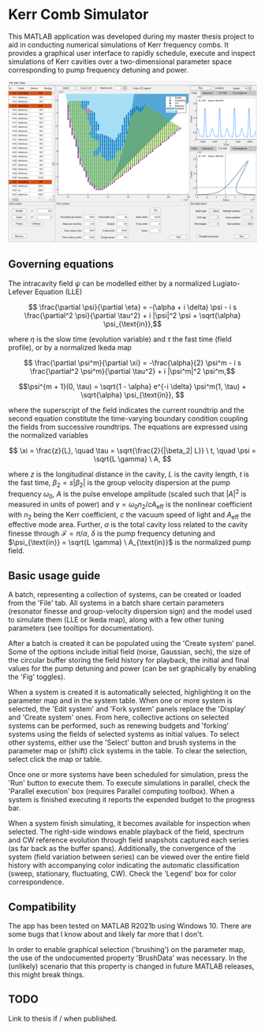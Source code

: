 # Kerr Comb Simulator

This MATLAB application was developed during my master thesis project to aid in conducting numerical simulations of Kerr frequency combs. It provides a graphical user interface to rapidly schedule, execute and inspect simulations of Kerr cavities over a two-dimensional parameter space corresponding to pump frequency detuning and power.

![Example](/docs/Example.PNG)

## Governing equations

The intracavity field $\psi$ can be modelled either by a normalized Lugiato-Lefever Equation (LLE) 

$$ \frac{\partial \psi}{\partial \eta} = -(\alpha + i \delta) \psi - i s \frac{\partial^2 \psi}{\partial \tau^2} + i |\psi|^2 \psi + \sqrt{\alpha} \psi_{\text{in}},$$

where $\eta$ is the slow time (evolution variable) and $\tau$ the fast time (field profile), or by a normalized Ikeda map

$$ \frac{\partial \psi^m}{\partial \xi} = -\frac{\alpha}{2} \psi^m - i s \frac{\partial^2 \psi^m}{\partial \tau^2} + i |\psi^m|^2 \psi^m,$$

$$\psi^{m + 1}(0, \tau) = \sqrt{1 - \alpha} e^{-i \delta} \psi^m(1, \tau) + \sqrt{\alpha} \psi_{\text{in}}, $$

where the superscript of the field indicates the current roundtrip and the second equation constitute the time-varying boundary condition coupling the fields from successive roundtrips. The equations are expressed using the normalized variables

$$ \xi = \frac{z}{L}, \quad \tau = \sqrt{\frac{2}{|\beta_2| L}} \ t, \quad \psi = \sqrt{L \gamma} \ A, $$

where $z$ is the longitudinal distance in the cavity, $L$ is the cavity length, $t$ is the fast time, $\beta_2 = s |\beta_2|$ is the group velocity dispersion at the pump frequency $\omega_0$, $A$ is the pulse envelope amplitude (scaled such that $|A|^2$ is measured in units of power) and $\gamma = \omega_0 n_2 / c A_{\text{eff}}$ is the nonlinear coefficient with $n_2$ being the Kerr coefficient, $c$ the vacuum speed of light and $A_{\text{eff}}$ the effective mode area. Further, $\alpha$ is the total cavity loss related to the cavity finesse through $\mathcal{F} = \pi / \alpha$, $\delta$ is the pump frequency detuning and $\psi_{\text{in}} = \sqrt{L \gamma} \ A_{\text{in}}$ is the normalized pump field.

## Basic usage guide

A batch, representing a collection of systems, can be created or loaded from the 'File' tab. All systems in a batch share certain parameters (resonator finesse and group-velocity dispersion sign) and the model used to simulate them (LLE or Ikeda map), along with a few other tuning parameters (see tooltips for documentation).

After a batch is created it can be populated using the 'Create system' panel. Some of the options include initial field (noise, Gaussian, sech), the size of the circular buffer storing the field history for playback, the initial and final values for the pump detuning and power (can be set graphically by enabling the 'Fig' toggles).

When a system is created it is automatically selected, highlighting it on the parameter map and in the system table. When one or more system is selected, the 'Edit system' and 'Fork system' panels replace the 'Display' and 'Create system' ones. From here, collective actions on selected systems can be performed, such as renewing budgets and 'forking' systems using the fields of selected systems as initial values. To select other systems, either use the 'Select' button and brush systems in the parameter map or (shift) click systems in the table. To clear the selection, select click the map or table.

Once one or more systems have been scheduled for simulation, press the 'Run' button to execute them. To execute simulations in parallel, check the 'Parallel execution' box (requires Parallel computing toolbox). When a system is finished executing it reports the expended budget to the progress bar.

When a system finish simulating, it becomes available for inspection when selected. The right-side windows enable playback of the field, spectrum and CW reference evolution through field snapshots captured each series (as far back as the buffer spans). Additionally, the convergence of the system (field variation between series) can be viewed over the entire field history with accompanying color indicating the automatic classification (sweep, stationary, fluctuating, CW). Check the 'Legend' box for color correspondence.


## Compatibility

The app has been tested on MATLAB R2021b using Windows 10. There are some bugs that I know about and likely far more that I don't. 

In order to enable graphical selection ('brushing') on the parameter map, the use of the undocumented property 'BrushData' was necessary. In the (unlikely) scenario that this property is changed in future MATLAB releases, this might break things. 


## TODO

Link to thesis if / when published.